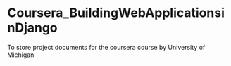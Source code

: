 # Coursera_BuildingWebApplicationsinDjango
To store project documents for the coursera course by University of Michigan
